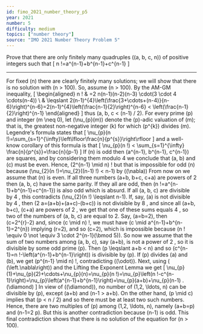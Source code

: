```yaml
---
id: fimo_2021_number_theory_p5
year: 2021
number: 5
difficulty: medium
topics: ["number theory"]
source: "IMO 2021 Number Theory Problem 5"
---
```


Prove that there are only finitely many quadruples \((a, b, c, n)\) of positive integers such that
\[
n !=a^{n-1}+b^{n-1}+c^{n-1}
\]

---
For fixed \(n\) there are clearly finitely many solutions; we will show that there is no solution with \(n > 100\). So, assume \(n > 100\). By the AM-GM inequality,
\[
\begin{aligned}
n ! & =2 n(n-1)(n-2)(n-3) \cdot(3 \cdot 4 \cdots(n-4)) \\
& \leqslant 2(n-1)^{4}\left(\frac{3+\cdots+(n-4)}{n-6}\right)^{n-6}=2(n-1)^{4}\left(\frac{n-1}{2}\right)^{n-6} < \left(\frac{n-1}{2}\right)^{n-1}
\end{aligned}
\]
thus \(a, b, c < (n-1) / 2\).
For every prime \(p\) and integer \(m \neq 0\), let \(\nu_{p}(m)\) denote the \(p\)-adic valuation of \(m\); that is, the greatest non-negative integer \(k\) for which \(p^{k}\) divides \(m\). Legendre's formula states that
\[
\nu_{p}(n !)=\sum_{s=1}^{\infty}\left\lfloor\frac{n}{p^{s}}\right\rfloor
\]
and a well-know corollary of this formula is that
\[
\nu_{p}(n !) < \sum_{s=1}^{\infty} \frac{n}{p^{s}}=\frac{n}{p-1}
\]
If \(n\) is odd then \(a^{n-1}, b^{n-1}, c^{n-1}\) are squares, and by considering them modulo 4 we conclude that \(a, b\) and \(c\) must be even. Hence, \(2^{n-1} \mid n\) ! but that is impossible for odd \(n\) because \(\nu_{2}(n !)=\nu_{2}((n-1) !) < n-1\) by \((\nabla)\)
From now on we assume that \(n\) is even. If all three numbers \(a+b, b+c, c+a\) are powers of 2 then \(a, b, c\) have the same parity. If they all are odd, then \(n !=a^{n-1}+b^{n-1}+c^{n-1}\) is also odd which is absurd. If all \(a, b, c\) are divisible by 4 , this contradicts \(\nu_{2}(n !) \leqslant n-1\). If, say, \(a\) is not divisible by 4 , then \(2 a=(a+b)+(a+c)-(b+c)\) is not divisible by 8 , and since all \(a+b, b+c\), \(c+a\) are powers of 2 , we get that one of these sums equals 4 , so two of the numbers of \(a, b, c\) are equal to 2. Say, \(a=b=2\), then \(c=2^{r}-2\) and, since \(c \mid n\) !, we must have \(c \mid a^{n-1}+b^{n-1}=2^{n}\) implying \(r=2\), and so \(c=2\), which is impossible because \(n ! \equiv 0 \not \equiv 3 \cdot 2^{n-1}(\bmod 5)\).
So now we assume that the sum of two numbers among \(a, b, c\), say \(a+b\), is not a power of 2 , so it is divisible by some odd prime \(p\). Then \(p \leqslant a+b < n\) and so \(c^{n-1}=n !-\left(a^{n-1}+b^{n-1}\right)\) is divisible by \(p\). If \(p\) divides \(a\) and \(b\), we get \(p^{n-1} \mid n\) !, contradicting \((\odot)\). Next, using ( \(\left.\nabla\right)\) and the Lifting the Exponent Lemma we get
\[
\nu_{p}(1)+\nu_{p}(2)+\cdots+\nu_{p}(n)=\nu_{p}(n !)=\nu_{p}\left(n !-c^{n-1}\right)=\nu_{p}\left(a^{n-1}+b^{n-1}\right)=\nu_{p}(a+b)+\nu_{p}(n-1) .(\diamond)
\]
In view of \((\diamond)\), no number of \(1,2, \ldots, n\) can be divisible by \(p\), except \(a+b\) and \(n-1 > a+b\). On the other hand, \(p \mid c\) implies that \(p < n / 2\) and so there must be at least two such numbers. Hence, there are two multiples of \(p\) among \(1,2, \ldots, n\), namely \(a+b=p\) and \(n-1=2 p\). But this is another contradiction because \(n-1\) is odd. This final contradiction shows that there is no solution of the equation for \(n > 100\).
